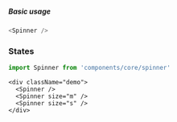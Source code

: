 ##### Basic usage

```javascript
<Spinner />
```

### States

```javascript
import Spinner from 'components/core/spinner'
```

```
<div className="demo">
  <Spinner />
  <Spinner size="m" />
  <Spinner size="s" />
</div>
```
